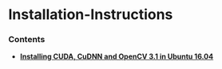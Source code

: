 # Installation-Instructions

### Contents
+ [__Installing CUDA, CuDNN and OpenCV 3.1 in Ubuntu 16.04__](https://github.com/sakthi-s/Installation-Instructions/blob/master/setup_cuda_cudnn_opencv3.md)
